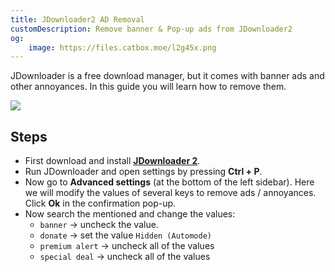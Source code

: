 ```yaml
---
title: JDownloader2 AD Removal
customDescription: Remove banner & Pop-up ads from JDownloader2
og:
    image: https://files.catbox.moe/l2g45x.png
---
```


<GradientCard title="JDL AD Removal" description="Remove banner & Pop-up ads from JDL2" theme="turquoise" variant="thin"/>

JDownloader is a free download manager, but it comes with banner ads and other annoyances. In this guide you will learn how to remove them.

![](/ss/jd.png)

## Steps
- First download and install [**JDownloader 2**](https://jdownloader.org/jdownloader2).
- Run JDownloader and open settings by pressing **Ctrl + P**.
- Now go to **Advanced settings** (at the bottom of the left sidebar). Here we will modify the values of several keys to remove ads / annoyances. Click **Ok** in the confirmation pop-up.
- Now search the mentioned and change the values:
  - `banner` -> uncheck the value.
  - `donate` -> set the value `Hidden (Automode)`
  - `premium alert` -> uncheck all of the values
  - `special deal` -> uncheck all of the values